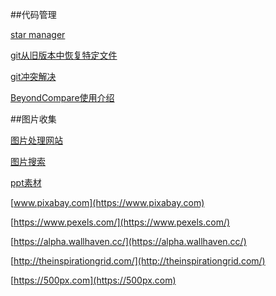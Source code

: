 ##代码管理

[star manager](https://app.astralapp.com/dashboard)

[git从旧版本中恢复特定文件](http://www.cnblogs.com/zhulin/archive/2012/06/09/2542785.html)

[git冲突解决](http://www.cnblogs.com/sinojelly/archive/2011/08/07/2130172.html)

[BeyondCompare使用介绍](https://segmentfault.com/a/1190000002951154)

##图片收集

[图片处理网站](https://photoeditor.polarr.co/)

[图片搜索](thestocks.im)

[ppt素材](http://hippter.com/)

[www.pixabay.com](https://www.pixabay.com)

[https://www.pexels.com/](https://www.pexels.com/)

[https://alpha.wallhaven.cc/](https://alpha.wallhaven.cc/)

[http://theinspirationgrid.com/](http://theinspirationgrid.com/)

[https://500px.com](https://500px.com)
